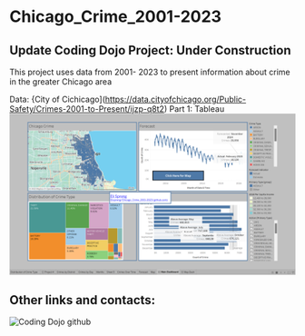 # Chicago_Crime_2001-2023
 ## Update  Coding Dojo Project: Under Construction
This project uses  data from 2001- 2023 to present information about crime in the greater Chicago area


 Data:
{City of Cichicago](https://data.cityofchicago.org/Public-Safety/Crimes-2001-to-Present/ijzp-q8t2)
 Part 1: Tableau
![alttext](https://github.com/Elispreng/Chicago_Crime_2001-2023/blob/main/Images/Screenshot%20(142).png)

## Other links and contacts: 


![Coding Dojo github](https://github.com/coding-dojo-data-science/preparing-chicago-crime-data) 
